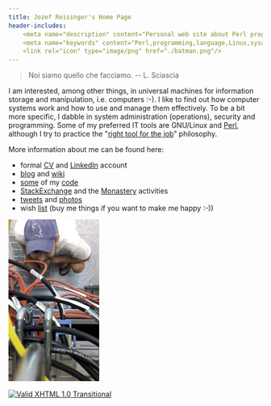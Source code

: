 ```yaml
---
title: Jozef Reisinger's Home Page
header-includes:
    <meta name="description" content="Personal web site about Perl programming, Linux operating system, system administration, operations, computer networking, IT audit and security" />
    <meta name="keywords" content="Perl,programming,language,Linux,sysadmin,admin,system,administrator,operations,computer,networking,IT,security,audit,auditing" />
    <link rel="icon" type="image/png" href="./batman.png"/>
---
```


> Noi siamo quello che facciamo. -- L. Sciascia

I am interested, among other things, in universal machines for information
storage and manipulation, i.e. computers :-). I like to find out how computer
systems work and how to use and manage them effectively. To be a bit more
specific, I dabble in system administration (operations), security and
programming. Some of my preferred IT tools are GNU/Linux and
[Perl](https://www.perl.org), although I try to practice the "[right tool for
the job](http://catb.org/esr/writings/unix-koans/shell-tools.html)" philosophy.

More information about me can be found here:

-   formal [CV](cv.html) and [LinkedIn](https://sk.linkedin.com/in/jozefreisinger) account
-   [blog](https://jreisinger.blogspot.com/) and [wiki](http://wiki.reisinge.net)
-   [some](https://metacpan.org/author/REISINGE) of my [code](https://github.com/jreisinger)
-   [StackExchange](https://stackexchange.com/users/1010742/jreisinger)
    and the [Monastery](http://perlmonks.org/?node_id=6364;user=reisinge)
    activities
-   [tweets](https://twitter.com/JozefReisinger) and [photos](https://www.flickr.com/photos/jozrei)
-   wish [list](https://amzn.com/w/23WE353M6O53S) (buy me things if you
    want to make me happy :-))

![me@dc](rack_top.jpg "Hmmm, why oh why, isn't it working ... :-)")

[![Valid XHTML 1.0
Transitional](https://www.w3.org/Icons/valid-xhtml10-blue)](https://validator.w3.org/check?uri=http://jreisinger.github.io)
